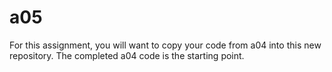 # a05

For this assignment, you will want to copy your code from a04 into this new repository.
The completed a04 code is the starting point.
